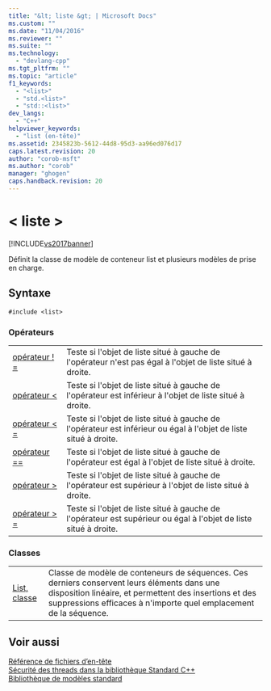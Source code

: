 ```yaml
---
title: "&lt; liste &gt; | Microsoft Docs"
ms.custom: ""
ms.date: "11/04/2016"
ms.reviewer: ""
ms.suite: ""
ms.technology: 
  - "devlang-cpp"
ms.tgt_pltfrm: ""
ms.topic: "article"
f1_keywords: 
  - "<list>"
  - "std.<list>"
  - "std::<list>"
dev_langs: 
  - "C++"
helpviewer_keywords: 
  - "list (en-tête)"
ms.assetid: 2345823b-5612-44d8-95d3-aa96ed076d17
caps.latest.revision: 20
author: "corob-msft"
ms.author: "corob"
manager: "ghogen"
caps.handback.revision: 20
---
```

# &lt; liste &gt;
[!INCLUDE[vs2017banner](../assembler/inline/includes/vs2017banner.md)]

Définit la classe de modèle de conteneur list et plusieurs modèles de prise en charge.  
  
## <a name="syntax"></a>Syntaxe  
  
```  
#include <list>  
```  
  
### <a name="operators"></a>Opérateurs  
  
|||  
|-|-|  
|[opérateur ! =](../Topic/%3Clist%3E%20operators.md#operator_neq)|Teste si l'objet de liste situé à gauche de l'opérateur n'est pas égal à l'objet de liste situé à droite.|  
|[opérateur <](../Topic/%3Clist%3E%20operators.md#operator_lt_)|Teste si l'objet de liste situé à gauche de l'opérateur est inférieur à l'objet de liste situé à droite.|  
|[opérateur \< =](../Topic/%3Clist%3E%20operators.md#operator_lt__eq)|Teste si l'objet de liste situé à gauche de l'opérateur est inférieur ou égal à l'objet de liste situé à droite.|  
|[opérateur ==](../Topic/%3Clist%3E%20operators.md#operator_eq_eq)|Teste si l'objet de liste situé à gauche de l'opérateur est égal à l'objet de liste situé à droite.|  
|[opérateur >](../Topic/%3Clist%3E%20operators.md#operator_gt_)|Teste si l'objet de liste situé à gauche de l'opérateur est supérieur à l'objet de liste situé à droite.|  
|[opérateur > =](../Topic/%3Clist%3E%20operators.md#operator_gt__eq)|Teste si l'objet de liste situé à gauche de l'opérateur est supérieur ou égal à l'objet de liste situé à droite.|  
  
### <a name="classes"></a>Classes  
  
|||  
|-|-|  
|[List, classe](../standard-library/list-class.md)|Classe de modèle de conteneurs de séquences. Ces derniers conservent leurs éléments dans une disposition linéaire, et permettent des insertions et des suppressions efficaces à n'importe quel emplacement de la séquence.|  
  
## <a name="see-also"></a>Voir aussi  
 [Référence de fichiers d’en-tête](../standard-library/cpp-standard-library-header-files.md)   
 [Sécurité des threads dans la bibliothèque Standard C++](../standard-library/thread-safety-in-the-cpp-standard-library.md)   
 [Bibliothèque de modèles standard](../misc/standard-template-library.md)


